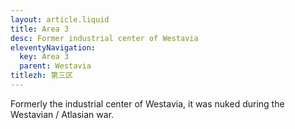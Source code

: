 ```yaml
---
layout: article.liquid
title: Area 3
desc: Former industrial center of Westavia
eleventyNavigation:
  key: Area 3
  parent: Westavia
titlezh: 第三区
---
```


Formerly the industrial center of Westavia, it was nuked during the Westavian / Atlasian war.
